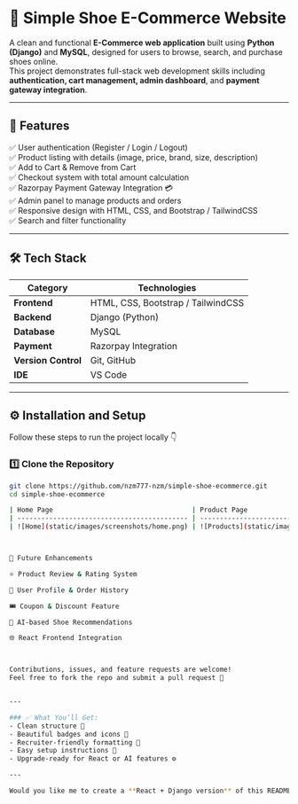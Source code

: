# 👟 Simple Shoe E-Commerce Website

A clean and functional **E-Commerce web application** built using **Python (Django)** and **MySQL**, designed for users to browse, search, and purchase shoes online.  
This project demonstrates full-stack web development skills including **authentication, cart management, admin dashboard**, and **payment gateway integration**.

---

## 🌟 Features

✅ User authentication (Register / Login / Logout)  
✅ Product listing with details (image, price, brand, size, description)  
✅ Add to Cart & Remove from Cart  
✅ Checkout system with total amount calculation  
✅ Razorpay Payment Gateway Integration 💳  
✅ Admin panel to manage products and orders  
✅ Responsive design with HTML, CSS, and Bootstrap / TailwindCSS  
✅ Search and filter functionality  

---

## 🛠️ Tech Stack

| Category | Technologies |
|-----------|---------------|
| **Frontend** | HTML, CSS, Bootstrap / TailwindCSS |
| **Backend** | Django (Python) |
| **Database** | MySQL |
| **Payment** | Razorpay Integration |
| **Version Control** | Git, GitHub |
| **IDE** | VS Code |

---

## ⚙️ Installation and Setup

Follow these steps to run the project locally 👇

### 1️⃣ Clone the Repository
```bash
git clone https://github.com/nzm777-nzm/simple-shoe-ecommerce.git
cd simple-shoe-ecommerce

| Home Page                                   | Product Page                                        | Cart Page                                   |
| ------------------------------------------- | --------------------------------------------------- | ------------------------------------------- |
| ![Home](static/images/screenshots/home.png) | ![Products](static/images/screenshots/products.png) | ![Cart](static/images/screenshots/cart.png) |



🚀 Future Enhancements

⭐ Product Review & Rating System

👤 User Profile & Order History

🎟️ Coupon & Discount Feature

🤖 AI-based Shoe Recommendations

🌐 React Frontend Integration



Contributions, issues, and feature requests are welcome!
Feel free to fork the repo and submit a pull request 🚀


---

### ✅ What You’ll Get:
- Clean structure 🧱  
- Beautiful badges and icons 🎨  
- Recruiter-friendly formatting 💼  
- Easy setup instructions 🧩  
- Upgrade-ready for React or AI features ⚙️  

---

Would you like me to create a **React + Django version** of this README next (for your future upgraded version of the same shoe store project)?

